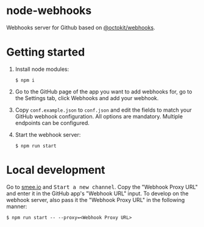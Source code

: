 # node-webhooks

Webhooks server for Github based on [@octokit/webhooks](https://github.com/octokit/webhooks.js/).

# Getting started

1. Install node modules:
   ```console
   $ npm i
   ```

1. Go to the GitHub page of the app you want to add webhooks for, go to the Settings tab, click Webhooks and add your webhook. 

1. Copy `conf.example.json` to `conf.json` and edit the fields to match your GitHub webhook configuration.
   All options are mandatory.
   Multiple endpoints can be configured.

1. Start the webhook server:
   ```console
   $ npm run start
   ```

# Local development

Go to [smee.io](https://smee.io/) and <kbd>Start a new channel</kbd>.
Copy the "Webhook Proxy URL" and enter it in the GitHub app's "Webhook URL" input.
To develop on the webhook server, also pass it the "Webhook Proxy URL" in the following manner:
```console
$ npm run start -- --proxy=<Webhook Proxy URL>
```